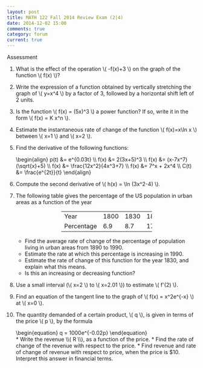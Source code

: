 ```yaml
---
layout: post
title: MATH 122 Fall 2014 Review Exam (2|4)
date: 2014-12-02 15:00
comments: true
category: forum
current: true
---
```


<div class="well">
	Assessment 
</div>

1. What is the effect of the operation <span>\\( -f(x)+3 \\)</span> on the graph of the function <span>\\( f(x) \\)</span>?
2. Write the expression of a function obtained by vertically stretching the graph of <span>\\( y=x^4 \\)</span> by a factor of 3, followed by a horizontal shift left of 2 units.
3. Is the function <span>\\( f(x) = (5x)^3 \\)</span> a power function?  If so, write it in the form <span>\\( f(x) = K x^n \\)</span>.
4. Estimate the instantaneous rate of change of the function <span>\\( f(x)=x\ln x \\)</span> between <span>\\( x=1 \\)</span> and <span>\\( x=2 \\)</span>. 
5. Find the derivative of the following functions:
	<div>
		\begin{align}
		p(t) &= e^{0.03t} \\
		f(x) &= 2(3x+5)^3 \\	
		f(x) &= (x-7x^7)(\sqrt{x}+5) \\
		f(x) &= \frac{12x^2}{4x^3+7} \\
		f(x) &= 7^x + 2x^4 \\
		C(t) &= \frac{e^{2t}}{t}
		\end{align}
	</div>
6. Compute the second derivative of <span>\\( h(x) = \ln (3x^2-4) \\)</span>.
7. The following table gives the percentage of the US population in urban areas as a function of the year

	<div style="text-align:center;">
		<table class="table table-border" style="width:50%; margin-left:auto; margin-right:auto;">
			<tr>
				<td>Year</td><td>1800</td><td>1830</td><td>1860</td><td>1890</td><td>1920</td><td>1950</td><td>1980</td><td>1990</td><td>2000</td>
			</tr>
			<tr>
				<td>Percentage</td><td>6.9</td><td>8.7</td><td>17.4</td><td>36.0</td><td>51.5</td><td>66.8</td><td>73.7</td><td>75.7</td><td>80.1</td>
			</tr>
		</table>
	</div>

    * Find the average rate of change of the percentage of population living in urban areas from 1890 to 1990.
    * Estimate the rate at which this percentage is increasing in 1990.
    * Estimate the rate of change of this function for the year 1830, and explain what this means.
    * Is this an increasing or decreasing function?
8. Use a small interval (<span>\\( x=2 \\)</span> to <span>\\( x=2.01 \\)</span>) to estimate <span>\\( f'(2) \\)</span>.
9. Find an equation of the tangent line to the graph of <span>\\( f(x) = x^2e^{-x} \\)</span> at <span>\\( x=0 \\)</span>.
10. The quantity demanded of a certain product, <span>\\( q \\)</span>, is given in terms of the price <span>\\( p \\)</span>, by the formula
	<div>
		\begin{equation}
		q = 1000e^{-0.02p}	
		\end{equation}
	</div>
    * Write the revenue <span>\\( R \\)</span>, as a function of the price.
    * Find the rate of change of the revenue with respect to the price.
    * Find revenue and rate of change of revenue with respect to price, when the price is $10.  Interpret this answer in financial terms.	